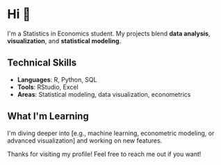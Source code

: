 # Hi 👋

I'm a Statistics in Economics student. My projects blend **data analysis**, **visualization**, and **statistical modeling**.

## Technical Skills
- **Languages**: R, Python, SQL
- **Tools**: RStudio, Excel
- **Areas**: Statistical modeling, data visualization, econometrics

## What I'm Learning
I'm diving deeper into [e.g., machine learning, econometric modeling, or advanced visualization] and working on new features.

Thanks for visiting my profile! Feel free to reach me out if you want!
